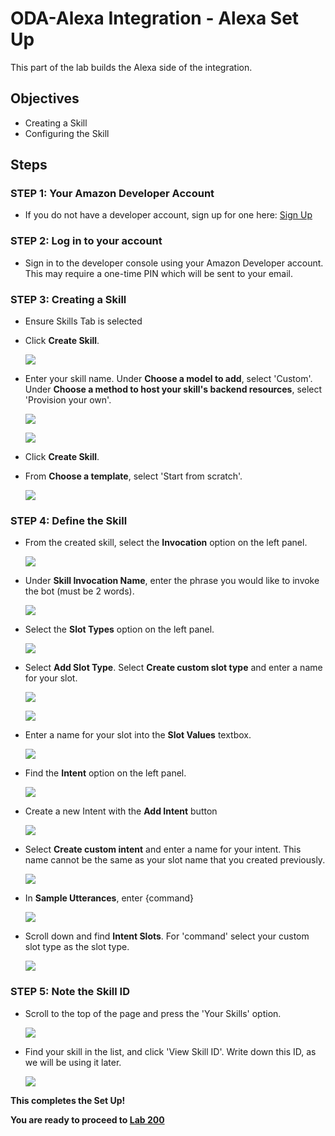 # ODA-Alexa Integration - Alexa Set Up

This part of the lab builds the Alexa side of the integration.

## Objectives

- Creating a Skill
- Configuring the Skill

## Steps

### **STEP 1**: Your Amazon Developer Account

- If you do not have a developer account, sign up for one here: [Sign Up](https://developer.amazon.com/en-US/alexa/alexa-skills-kit/start)

### **STEP 2**: Log in to your account

- Sign in to the developer console using your Amazon Developer account. This may require a one-time PIN which will be sent to your email. 

### **STEP 3**: Creating a Skill

- Ensure Skills Tab is selected 

- Click **Create Skill**.

  ![](images/100ODA/alexa-create-skill-1.png)

- Enter your skill name. Under **Choose a model to add**, select 'Custom'. Under **Choose a method to host your skill's backend resources**, select 'Provision your own'. 

  ![](images/100ODA/alexa-create-skill-2.png)

  ![](images/100ODA/alexa-create-skill-3.png)

- Click **Create Skill**.

- From **Choose a template**, select 'Start from scratch'.

  ![](images/100ODA/alexa-create-skill-4.png)

### **STEP 4**: Define the Skill

- From the created skill, select the **Invocation** option on the left panel.

  ![](images/100ODA/alexa-setup-skill-1.png)

- Under **Skill Invocation Name**, enter the phrase you would like to invoke the bot (must be 2 words).

  ![](images/100ODA/alexa-setup-skill-2.png)

- Select the **Slot Types** option on the left panel. 

  ![](images/100ODA/alexa-setup-skill-3.png)

- Select **Add Slot Type**. Select **Create custom slot type** and enter a name for your slot. 

  ![](images/100ODA/alexa-setup-skill-4.png)

  ![](images/100ODA/alexa-setup-skill-5.png)

- Enter a name for your slot into the **Slot Values** textbox. 

  ![](images/100ODA/alexa-setup-skill-6.png)

- Find the **Intent** option on the left panel.

  ![](images/100ODA/alexa-setup-skill-7.png)

- Create a new Intent with the **Add Intent** button

  ![](images/100ODA/alexa-setup-skill-8.png)

- Select **Create custom intent** and enter a name for your intent. This name cannot be the same as your slot name that you created previously. 

  ![](images/100ODA/alexa-setup-skill-9.png)

- In **Sample Utterances**, enter {command}

  ![](images/100ODA/alexa-setup-skill-10.png)

- Scroll down and find **Intent Slots**. For 'command' select your custom slot type as the slot type. 

  ![](images/100ODA/alexa-setup-skill-11.png)

### **STEP 5**: Note the Skill ID

- Scroll to the top of the page and press the 'Your Skills' option. 

  ![](images/100ODA/alexa-setup-skill-12.png)

- Find your skill in the list, and click 'View Skill ID'. Write down this ID, as we will be using it later. 

  ![](images/100ODA/alexa-setup-skill-13.png)

**This completes the Set Up!**

**You are ready to proceed to [Lab 200](ODA-Alexa-200.md)**

